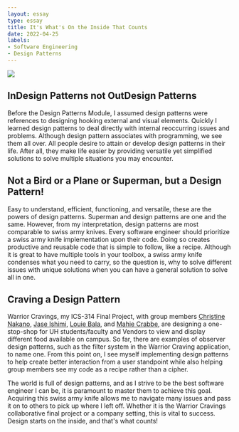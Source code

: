 ```yaml
---
layout: essay
type: essay
title: It's What's On the Inside That Counts
date: 2022-04-25
labels:
- Software Engineering
- Design Patterns
---
```


<img class="ui small image" src="{{ site.baseurl }}/images/swissarmyknife.png">

## InDesign Patterns not OutDesign Patterns
Before the Design Patterns Module, I assumed design patterns were references to designing hooking external and visual elements. Quickly I learned design patterns to deal directly with internal reoccurring issues and problems. Although design pattern associates with programming, we see them all over. All people desire to attain or develop design patterns in their life. After all, they make life easier by providing versatile yet simplified solutions to solve multiple situations you may encounter.

## Not a Bird or a Plane or Superman, but a Design Pattern!
Easy to understand, efficient, functioning, and versatile, these are the powers of design patterns. Superman and design patterns are one and the same. However, from my interpretation, design patterns are most comparable to swiss army knives. Every software engineer should prioritize a swiss army knife implementation upon their code. Doing so creates productive and reusable code that is simple to follow, like a recipe. Although it is great to have multiple tools in your toolbox, a swiss army knife condenses what you need to carry, so the question is, why to solve different issues with unique solutions when you can have a general solution to solve all in one.

## Craving a Design Pattern
Warrior Cravings, my ICS-314 Final Project, with group members [Christine Nakano](https://cknakano.github.io/), [Jase Ishimi](https://ishimi8.github.io/), [Louie Bala](https://louie808.github.io/), and [Mahie Crabbe](https://mahi3crab.github.io/), are designing a one-stop-shop for UH students/faculty and Vendors to view and display different food available on campus. So far, there are examples of observer design patterns, such as the filter system in the Warrior Craving application, to name one. From this point on, I see myself implementing design patterns to help create better interaction from a user standpoint while also helping group members see my code as a recipe rather than a cipher.

The world is full of design patterns, and as I strive to be the best software engineer I can be, it is paramount to master them to achieve this goal. Acquiring this swiss army knife allows me to navigate many issues and pass it on to others to pick up where I left off. Whether it is the Warrior Cravings collaborative final project or a company setting, this is vital to success. Design starts on the inside, and that's what counts!